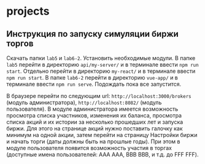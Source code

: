 # projects
## Инструкция по запуску симуляции биржи торгов
Скачать папки `lab5` и `lab6-2`. 
Установить необходимые модули. 
В папке `lab5` перейти в директорию `api/my-server/` и в терминале ввести `npm run start`. 
Отдельно перейти в директорию `my-react/` и в терминале ввести `npm run start`. 
В папке `lab6-2` перейти в директорию `vue-app/` и в терминале ввести `npm run serve`. Подождать пока все запустится.

В браузере перейти по следующим url: `http://localhost:3000/brokers` (модуль администратора), `http://localhost:8082/` (модуль пользователя). 
В модуле администратора имеется возможность просмотра списка участников, изменения их баланса, просмотра списка акций и их истории за несколько прошедших лет и запуска биржи. Для этого на странице акций нужно поставить галочку как минимум на одной акции, затем перейти на страницу Настройки биржи и начать торги (даты должны быть на прошлые годы). При этом в модуле пользователя появится возможность участия в торгах (доступные имена пользователей: AAA AAA, BBB BBB, и т.д. до FFF FFF).
